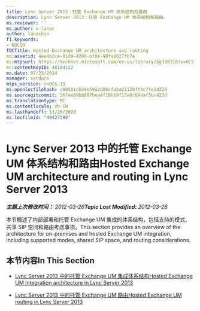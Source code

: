 ```yaml
---
title: Lync Server 2013：托管 Exchange UM 体系结构和路由
description: Lync Server 2013：托管 Exchange UM 体系结构和路由。
ms.reviewer: ''
ms.author: v-lanac
author: lanachin
f1.keywords:
- NOCSH
TOCTitle: Hosted Exchange UM architecture and routing
ms:assetid: 4ea4a2ce-01d9-4209-bf8e-98fa9027fb7a
ms:mtpsurl: https://technet.microsoft.com/en-us/library/Gg398318(v=OCS.15)
ms:contentKeyID: 48184122
ms.date: 07/23/2014
manager: serdars
mtps_version: v=OCS.15
ms.openlocfilehash: c00581cbe9e59a2d06cfaba21120ff4c7fe1d320
ms.sourcegitcommit: 36fee89bb887bea4f18b19f17a8c69daf5bc423d
ms.translationtype: MT
ms.contentlocale: zh-CN
ms.lasthandoff: 11/26/2020
ms.locfileid: "49427598"
---
```

# <a name="hosted-exchange-um-architecture-and-routing-in-lync-server-2013"></a><span data-ttu-id="02b80-103">Lync Server 2013 中的托管 Exchange UM 体系结构和路由</span><span class="sxs-lookup"><span data-stu-id="02b80-103">Hosted Exchange UM architecture and routing in Lync Server 2013</span></span>

<div data-xmlns="http://www.w3.org/1999/xhtml">

<div class="topic" data-xmlns="http://www.w3.org/1999/xhtml" data-msxsl="urn:schemas-microsoft-com:xslt" data-cs="https://msdn.microsoft.com/">

<div data-asp="https://msdn2.microsoft.com/asp">



</div>

<div id="mainSection">

<div id="mainBody"><span data-ttu-id="02b80-104">

<span> </span></span><span class="sxs-lookup"><span data-stu-id="02b80-104">

<span> </span></span></span>

<span data-ttu-id="02b80-105">_**主题上次修改时间：** 2012-03-26_</span><span class="sxs-lookup"><span data-stu-id="02b80-105">_**Topic Last Modified:** 2012-03-26_</span></span>

<span data-ttu-id="02b80-106">本节概述了内部部署和托管 Exchange UM 集成的体系结构，包括支持的模式、共享 SIP 空间和路由考虑事项。</span><span class="sxs-lookup"><span data-stu-id="02b80-106">This section provides an overview of the architecture for on-premises and hosted Exchange UM integration, including supported modes, shared SIP space, and routing considerations.</span></span>

<div>

## <a name="in-this-section"></a><span data-ttu-id="02b80-107">本节内容</span><span class="sxs-lookup"><span data-stu-id="02b80-107">In This Section</span></span>

  - [<span data-ttu-id="02b80-108">Lync Server 2013 中的托管 Exchange UM 集成体系结构</span><span class="sxs-lookup"><span data-stu-id="02b80-108">Hosted Exchange UM integration architecture in Lync Server 2013</span></span>](lync-server-2013-hosted-exchange-um-integration-architecture.md)

  - [<span data-ttu-id="02b80-109">Lync Server 2013 中的托管 Exchange UM 路由</span><span class="sxs-lookup"><span data-stu-id="02b80-109">Hosted Exchange UM routing in Lync Server 2013</span></span>](lync-server-2013-hosted-exchange-um-routing.md)

<span data-ttu-id="02b80-110"></div>

</div>

<span> </span>

</div>

</div>

</span><span class="sxs-lookup"><span data-stu-id="02b80-110"></div>

</div>

<span> </span>

</div>

</div>

</span></span></div>

